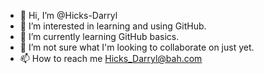 - 👋 Hi, I’m @Hicks-Darryl
- 👀 I’m interested in learning and using GitHub.
- 🌱 I’m currently learning GitHub basics.
- 💞️ I’m not sure what I'm looking to collaborate on just yet.
- 📫 How to reach me Hicks_Darryl@bah.com

<!---
Hicks-Darryl/Hicks-Darryl is a ✨ special ✨ repository because its `README.md` (this file) appears on your GitHub profile.
You can click the Preview link to take a look at your changes.
--->
